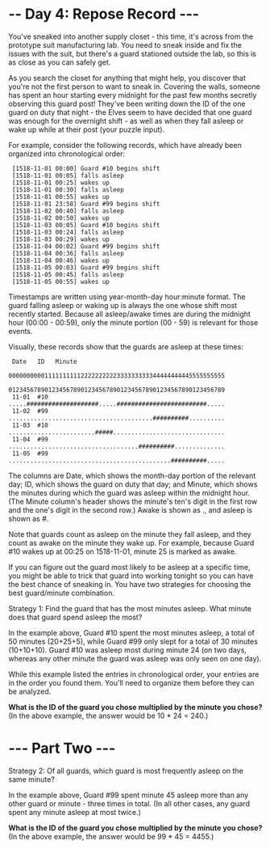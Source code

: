 # -- Day 4: Repose Record ---
You've sneaked into another supply closet - this time, it's across from the prototype suit manufacturing lab. You need to sneak inside and fix the issues with the suit, but there's a guard stationed outside the lab, so this is as close as you can safely get.

As you search the closet for anything that might help, you discover that you're not the first person to want to sneak in. Covering the walls, someone has spent an hour starting every midnight for the past few months secretly observing this guard post! They've been writing down the ID of the one guard on duty that night - the Elves seem to have decided that one guard was enough for the overnight shift - as well as when they fall asleep or wake up while at their post (your puzzle input).

For example, consider the following records, which have already been organized into chronological order:

     [1518-11-01 00:00] Guard #10 begins shift
     [1518-11-01 00:05] falls asleep
     [1518-11-01 00:25] wakes up
     [1518-11-01 00:30] falls asleep
     [1518-11-01 00:55] wakes up
     [1518-11-01 23:58] Guard #99 begins shift
     [1518-11-02 00:40] falls asleep
     [1518-11-02 00:50] wakes up
     [1518-11-03 00:05] Guard #10 begins shift
     [1518-11-03 00:24] falls asleep
     [1518-11-03 00:29] wakes up
     [1518-11-04 00:02] Guard #99 begins shift
     [1518-11-04 00:36] falls asleep
     [1518-11-04 00:46] wakes up
     [1518-11-05 00:03] Guard #99 begins shift
     [1518-11-05 00:45] falls asleep
     [1518-11-05 00:55] wakes up
Timestamps are written using year-month-day hour:minute format. The guard falling asleep or waking up is always the one whose shift most recently started. Because all asleep/awake times are during the midnight hour (00:00 - 00:59), only the minute portion (00 - 59) is relevant for those events.

Visually, these records show that the guards are asleep at these times:

     Date   ID   Minute
                 000000000011111111112222222222333333333344444444445555555555
                 012345678901234567890123456789012345678901234567890123456789
     11-01  #10  .....####################.....#########################.....
     11-02  #99  ........................................##########..........
     11-03  #10  ........................#####...............................
     11-04  #99  ....................................##########..............
     11-05  #99  .............................................##########.....
The columns are Date, which shows the month-day portion of the relevant day; ID, which shows the guard on duty that day; and Minute, which shows the minutes during which the guard was asleep within the midnight hour. (The Minute column's header shows the minute's ten's digit in the first row and the one's digit in the second row.) Awake is shown as ., and asleep is shown as #.

Note that guards count as asleep on the minute they fall asleep, and they count as awake on the minute they wake up. For example, because Guard #10 wakes up at 00:25 on 1518-11-01, minute 25 is marked as awake.

If you can figure out the guard most likely to be asleep at a specific time, you might be able to trick that guard into working tonight so you can have the best chance of sneaking in. You have two strategies for choosing the best guard/minute combination.

Strategy 1: Find the guard that has the most minutes asleep. What minute does that guard spend asleep the most?

In the example above, Guard #10 spent the most minutes asleep, a total of 50 minutes (20+25+5), while Guard #99 only slept for a total of 30 minutes (10+10+10). Guard #10 was asleep most during minute 24 (on two days, whereas any other minute the guard was asleep was only seen on one day).

While this example listed the entries in chronological order, your entries are in the order you found them. You'll need to organize them before they can be analyzed.

**What is the ID of the guard you chose multiplied by the minute you chose?** (In the above example, the answer would be 10 * 24 = 240.)



# --- Part Two ---
Strategy 2: Of all guards, which guard is most frequently asleep on the same minute?

In the example above, Guard #99 spent minute 45 asleep more than any other guard or minute - three times in total. (In all other cases, any guard spent any minute asleep at most twice.)

**What is the ID of the guard you chose multiplied by the minute you chose?** (In the above example, the answer would be 99 * 45 = 4455.)

